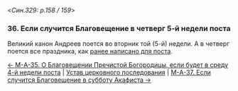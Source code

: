 
<*Син.329: p.158 / 159*>

### 36. Если случится Благовещение в четверг 5-й недели поста

Великий канон Андреев поется во вторник той (5-й) недели.
А в четверг поется все праздника, как [ранее написано для поста](../../../03_march/03_25_SAB.ru.md).

[← М-A-35. О Благовещении Пречистой Богородицы, если будет в среду 4-й недели поста](m_a_035.md)
| [Устав церковного последования](README.md)
| [М-A-37. Если случится Благовещение в субботу Акафиста →](m_a_037.md)
